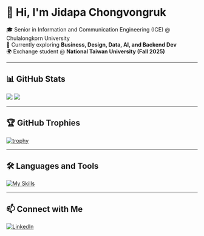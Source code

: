 # 👋 Hi, I'm Jidapa Chongvongruk

🎓 Senior in Information and Communication Engineering (ICE) @ Chulalongkorn University  
🌱 Currently exploring **Business, Design, Data, AI, and Backend Dev**  
🌍 Exchange student @ **National Taiwan University (Fall 2025)**  

---

## 📊 GitHub Stats
![](https://github-readme-stats.vercel.app/api?username=shinshin512&theme=radical&include_all_commits=true&count_private=true&layout=compact)
![](https://github-readme-stats.vercel.app/api/top-langs/?username=shinshin512&theme=radical&include_all_commits=true&count_private=true&layout=compact)

---

## 🏆 GitHub Trophies
[![trophy](https://github-profile-trophy.vercel.app/?username=shinshin512&theme=radical&margin-w=15&margin-h=15)](https://github.com/ryo-ma/github-profile-trophy)

---

## 🛠 Languages and Tools
[![My Skills](https://skillicons.dev/icons?i=python,dart,ts,flutter,firebase,fastapi,tailwind,figma,github,r,miro)](https://skillicons.dev)

---

## 📫 Connect with Me
[![LinkedIn](https://img.shields.io/badge/LinkedIn-blue?style=for-the-badge&logo=linkedin&logoColor=white)](https://www.linkedin.com/in/jidapa-chongvongruk-11964123b)

